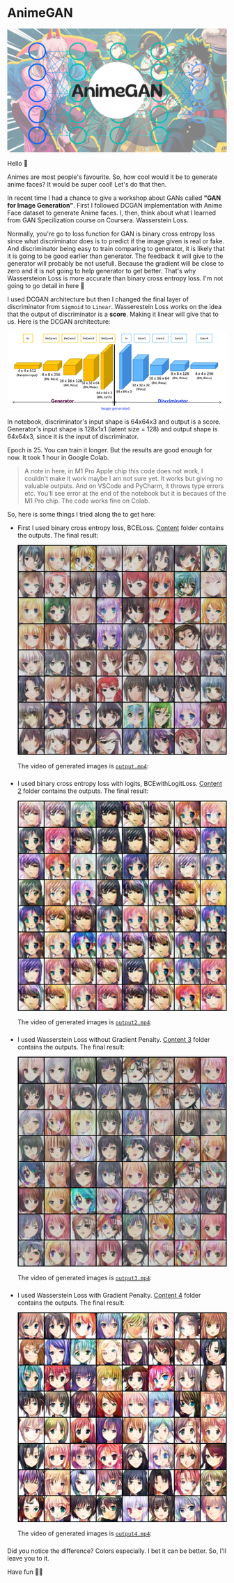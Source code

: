 # AnimeGAN

![image](image/animegan.png)

Hello 🎃

Animes are most people's favourite. So, how cool would it be to generate anime faces? It would be super cool! Let's do that then.

In recent time I had a chance to give a workshop about GANs called **"GAN for Image Generation"**. First I followed DCGAN implementation with Anime Face dataset to generate Anime faces. I, then, think about what I learned from GAN Specilization course on Coursera. Wasserstein Loss.

Normally, you're go to loss function for GAN is binary cross entropy loss since what discriminator does is to predict if the image given is real or fake. And discriminator being easy to train comparing to generator, it is likely that it is going to be good earlier than generator. The feedback it will give to the generator will probably be not usefull. Because the gradient will be close to zero and it is not going to help generator to get better. That's why Wassersteion Loss is more accurate than binary cross entropy loss. I'm not going to go detail in here 👾

I used DCGAN architecture but then I changed the final layer of discriminator from `Sigmoid` to `Linear`. Wasserestein Loss works on the idea that the output of discriminator is a **score**. Making it linear will give that to us. Here is the DCGAN architecture:

![image](image/Deep-convolutional-generative-adversarial-networks-DCGAN-for-generative-model-of-BF-NSP.png)

In notebook, discriminator's input shape is 64x64x3 and output is a score. Generator's input shape is 128x1x1 (latent size = 128) and output shape is 64x64x3, since it is the input of discriminator.

Epoch is 25. You can train it longer. But the results are good enough for now. It took 1 hour in Google Colab. 

> A note in here, in M1 Pro Apple chip this code does not work, I couldn't make it work maybe I am not sure yet. It works but giving no valuable outputs. And on VSCode and PyCharm, it throws type errors etc. You'll see error at the end of the notebook but it is becaues of the M1 Pro chip. The code works fine on Colab.

So, here is some things I tried along the to get here:

- First I used binary cross entropy loss, BCELoss. [Content](https://github.com/GuldenizBektas/AnimeGAN/tree/main/content/generated) folder contains the outputs. The final result:

    ![image](content/generated/generated-images-0025.png)

    The video of generated images is [`output.mp4`](https://github.com/GuldenizBektas/AnimeGAN/blob/main/output.mp4):

    ###

- I used binary cross entropy loss with logits, BCEwithLogitLoss. [Content 2](https://github.com/GuldenizBektas/AnimeGAN/tree/main/content%202/generated) folder contains the outputs. The final result:

    ![image](https://github.com/GuldenizBektas/AnimeGAN/blob/main/content%202/generated/generated-images-0025.png?raw=true)

    The video of generated images is [`output2.mp4`](https://github.com/GuldenizBektas/AnimeGAN/blob/main/output2.mp4):

    ###

- I used Wasserstein Loss without Gradient Penalty. [Content 3](https://github.com/GuldenizBektas/AnimeGAN/tree/main/content%203/generated) folder contains the outputs. The final result:

    ![image](https://github.com/GuldenizBektas/AnimeGAN/blob/main/content%203/generated/generated-images-0025.png?raw=true)

    The video of generated images is [`output3.mp4`](https://github.com/GuldenizBektas/AnimeGAN/blob/main/output3.mp4):

    ###

- I used Wasserstein Loss with Gradient Penalty. [Content 4](https://github.com/GuldenizBektas/AnimeGAN/tree/main/content%204/generated) folder contains the outputs. The final result:

    ![image](https://github.com/GuldenizBektas/AnimeGAN/blob/main/content%204/generated/generated-images-0025.png?raw=true)

    The video of generated images is [`output4.mp4`](https://github.com/GuldenizBektas/AnimeGAN/blob/main/output4.mp4):

    ###

Did you notice the difference? Colors especially. I bet it can be better. So, I'll leave you to it.

Have fun 🙌🏾